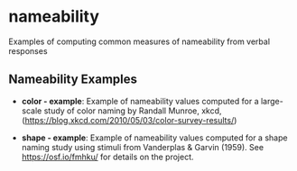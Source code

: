 # nameability
Examples of computing common measures of nameability from verbal responses

## Nameability Examples

- **color - example**: Example of nameability values computed for a large-scale study of color naming by Randall Munroe, xkcd, (https://blog.xkcd.com/2010/05/03/color-survey-results/)

- **shape - example**: Example of nameability values computed for a shape naming study using stimuli from Vanderplas & Garvin (1959). See https://osf.io/fmhku/ for details on the project.


